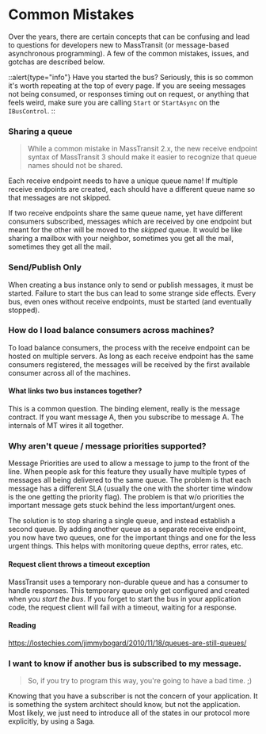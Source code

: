# Common Mistakes

Over the years, there are certain concepts that can be confusing and lead to questions for developers new to MassTransit (or message-based asynchronous programming). A few of the common mistakes, issues, and gotchas are described below.

::alert{type="info"}
Have you started the bus? Seriously, this is so common it's worth repeating at the top of every page. If you are seeing messages not being consumed, or responses timing out on request, or anything that feels weird, make sure you are calling `Start` or `StartAsync` on the `IBusControl`.
::

### Sharing a queue

> While a common mistake in MassTransit 2.x, the new receive endpoint syntax of MassTransit 3 should make it easier to recognize that queue names should not be shared.

Each receive endpoint needs to have a unique queue name! If multiple receive endpoints are created,
each should have a different queue name so that messages are not skipped.

If two receive endpoints share the same queue name, yet have different consumers subscribed, messages
which are received by one endpoint but meant for the other will be moved to the _skipped_ queue. It
would be like sharing a mailbox with your neighbor, sometimes you get all the mail, sometimes they
get all the mail.

### Send/Publish Only

When creating a bus instance only to send or publish messages, it must be started. Failure to start the bus can lead to some strange side effects. Every bus, even ones without receive endpoints, must be started (and eventually stopped).

### How do I load balance consumers across machines?

To load balance consumers, the process with the receive endpoint can be hosted on multiple servers.
As long as each receive endpoint has the same consumers registered, the messages will be received
by the first available consumer across all of the machines.

#### What links two bus instances together?

This is a common question. The binding element, really is the
message contract. If you want message A, then you subscribe to
message A. The internals of MT wires it all together.

### Why aren't queue / message priorities supported?

Message Priorities are used to allow a message to jump to the front
of the line. When people ask for this feature they usually have multiple
types of messages all being delivered to the same queue. The problem
is that each message has a different SLA (usually the one with the
shorter time window is the one getting the priority flag). The problem
is that w/o priorities the important message gets stuck behind the
less important/urgent ones.

The solution is to stop sharing a single queue, and instead establish a second queue. By adding another queue as a separate receive endpoint, you now have two queues, one for the important things and one for the less urgent things. This helps with monitoring queue depths, error rates, etc.

#### Request client throws a timeout exception

MassTransit uses a temporary non-durable queue and has a consumer to handle responses. This temporary queue only get configured and created when you _start the bus_. If you forget to start the bus in your application code, the request client will fail with a timeout, waiting for a response.

#### Reading

https://lostechies.com/jimmybogard/2010/11/18/queues-are-still-queues/

### I want to know if another bus is subscribed to my message.

> So, if you try to program this way, you're going to have a bad time. ;)

Knowing that you have a subscriber is not the concern of your application.
It is something the system architect should know, but not the application.
Most likely, we just need to introduce all of the states in our protocol
more explicitly, by using a Saga.
